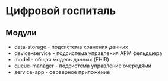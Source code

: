 # Цифровой госпиталь

## Модули

* data-storage - подсистема хранения данных
* device-service - подсистема управления АРМ фельдшера
* model - общая модель данных (FHIR)
* queue-manager - подсистема управление очередями
* service-app - серверное приложение